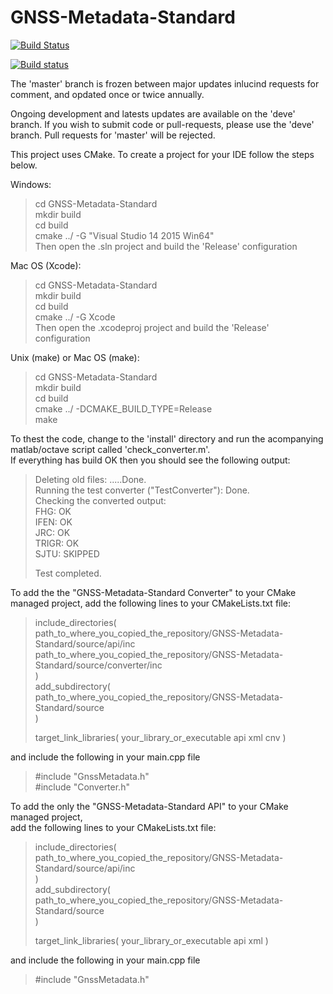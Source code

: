 # GNSS-Metadata-Standard

[![Build Status](https://travis-ci.org/IonMetadataWorkingGroup/GNSS-Metadata-Standard.svg?branch=travis)](https://travis-ci.org/IonMetadataWorkingGroup/GNSS-Metadata-Standard)

[![Build status](https://ci.appveyor.com/api/projects/status/8dn8fjhqexgv361r?svg=true)](https://ci.appveyor.com/project/JamesTCurran/gnss-metadata-standard)

The 'master' branch is frozen between major updates inlucind requests for comment, and opdated once or twice annually. 

Ongoing development and latests updates are available on the 'deve' branch. If you wish to submit code or pull-requests, please use the 'deve' branch. Pull requests for 'master' will be rejected. 

This project uses CMake. To create a project for your IDE follow the steps below.


Windows:
> cd GNSS-Metadata-Standard   
> mkdir build   
> cd build   
> cmake ../ -G "Visual Studio 14 2015 Win64"   
Then open the .sln project and build the 'Release' configuration

Mac OS (Xcode):
> cd GNSS-Metadata-Standard   
> mkdir build   
> cd build   
> cmake ../ -G Xcode   
Then open the .xcodeproj project and build the 'Release' configuration

Unix (make) or Mac OS (make):
> cd GNSS-Metadata-Standard   
> mkdir build   
> cd build   
> cmake ../ -DCMAKE_BUILD_TYPE=Release   
> make   



To thest the code, change to the 'install' directory and run the acompanying matlab/octave script called 'check_converter.m'.  
If everything has build OK then you should see the following output:  
  
>  
>Deleting old files: .....Done.   
>Running the test converter ("TestConverter"): Done.  
>Checking the converted output:   
>FHG:             OK  
>IFEN:            OK  
>JRC:             OK  
>TRIGR:           OK   
>SJTU:            SKIPPED  
>  
>Test completed.  
>  
  

To add the the "GNSS-Metadata-Standard Converter" to your  CMake managed project, 
add the following lines to your CMakeLists.txt file:

> include_directories(   
>    path_to_where_you_copied_the_repository/GNSS-Metadata-Standard/source/api/inc   
>    path_to_where_you_copied_the_repository/GNSS-Metadata-Standard/source/converter/inc   
> )   
> add_subdirectory(   
>    path_to_where_you_copied_the_repository/GNSS-Metadata-Standard/source   
> )   
>    
> target_link_libraries( your_library_or_executable api xml cnv )   
 
and include the following in your main.cpp file

> #include "GnssMetadata.h"       
> #include "Converter.h"


To add the only the "GNSS-Metadata-Standard API" to your  CMake managed project,    
add the following lines to your CMakeLists.txt file:   

> include_directories(   
>    path_to_where_you_copied_the_repository/GNSS-Metadata-Standard/source/api/inc   
> )   
> add_subdirectory(   
>    path_to_where_you_copied_the_repository/GNSS-Metadata-Standard/source   
> )    
>    
> target_link_libraries( your_library_or_executable api xml )   

and include the following in your main.cpp file   

> #include "GnssMetadata.h"   
